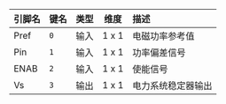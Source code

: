 <!--
DO NOT EDIT THIS FILE DIRECTLY.
This file is generated by tools/comp-docs.js.
All changes will be overwritten by regeneration.
-->

<slot class="model-pins">

| 引脚名 | 键名 | 类型 | 维度 | 描述 |
|:------ |:---- |:----:|:----:|:---- |
| Pref | `0` | 输入 | 1 x 1 | 电磁功率参考值 |
| Pin | `1` | 输入 | 1 x 1 | 功率偏差信号 |
| ENAB | `2` | 输入 | 1 x 1 | 使能信号 |
| Vs | `3` | 输出 | 1 x 1 | 电力系统稳定器输出 |

</slot>
